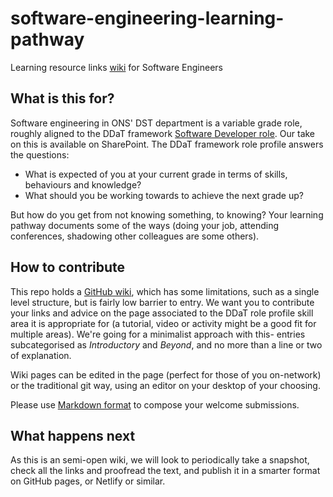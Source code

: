 # software-engineering-learning-pathway

Learning resource links [wiki](https://github.com/ONSdigital/software-engineering-learning-pathway/wiki) for Software Engineers

## What is this for?

Software engineering in ONS' DST department is a variable grade role, roughly aligned to the DDaT framework [Software Developer role](https://www.gov.uk/government/collections/digital-data-and-technology-profession-capability-framework#technical:-software-developer-). Our take on this is available on SharePoint. The DDaT framework role profile answers the questions:
* What is expected of you at your current grade in terms of skills, behaviours and knowledge?
* What should you be working towards to achieve the next grade up?

But how do you get from not knowing something, to knowing? Your learning pathway documents some of the ways (doing your job, attending conferences, shadowing other colleagues are some others).

## How to contribute

This repo holds a [GitHub wiki](https://github.com/ONSdigital/software-engineering-learning-pathway/wiki), which has some limitations, such as a single level structure, but is fairly low barrier to entry. We want you to contribute your links and advice on the page associated to the DDaT role profile skill area it is appropriate for (a tutorial, video or activity might be a good fit for multiple areas). We're going for a minimalist approach with this- entries subcategorised as *Introductory* and *Beyond*, and no more than a line or two of explanation.

Wiki pages can be edited in the page (perfect for those of you on-network) or the traditional git way, using an editor on your desktop of your choosing.

Please use [Markdown format](https://www.markdownguide.org/cheat-sheet) to compose your welcome submissions.

## What happens next

As this is an semi-open wiki, we will look to periodically take a snapshot, check all the links and proofread the text, and publish it in a smarter format on GitHub pages, or Netlify or similar.
